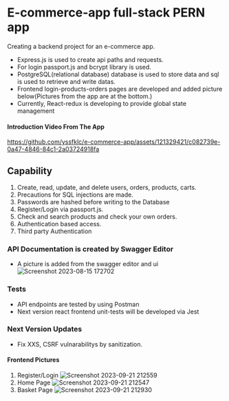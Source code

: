 # E-commerce-app full-stack PERN app
Creating a backend project for an e-commerce app. 
  - Express.js is used to create api paths and requests.
  - For login passport.js and bcrypt library is used.
  - PostgreSQL(relational database) database is used to store data and sql is used to retrieve and write datas.
  - Frontend login-products-orders pages are developed and added picture below(Pictures from the app are at the bottom.)
  - Currently, React-redux is developing to provide global state management
#### Introduction Video From The App
https://github.com/yssfklc/e-commerce-app/assets/121329421/c082739e-0a47-4846-84c1-2a03724918fa

## Capability
 1. Create, read, update, and delete  users, orders, products, carts.
 2. Precautions for SQL injections are made.
 3. Passwords are hashed before writing to the Database
 4. Register/Login via passport.js.
 5. Check and search products and check your own orders.
 6. Authentication based access.
 7. Third party Authentication

### API Documentation is created by Swagger Editor
  - A picture is added from the swagger editor and ui
![Screenshot 2023-08-15 172702](https://github.com/yssfklc/e-commerce-app/assets/121329421/d1a59ce8-17ae-4eb3-818e-91a4cc3af8c0)

### Tests
  - API endpoints are tested by using Postman
  - Next version react frontend unit-tests will be developed via Jest

### Next Version Updates
  - Fix XXS, CSRF vulnarabilitys by sanitization.


#### Frontend Pictures
  1. Register/Login
![Screenshot 2023-09-21 212559](https://github.com/yssfklc/e-commerce-app/assets/121329421/adf2af1b-9b1c-4da2-bc1a-e84d9a72b158)
  2. Home Page
![Screenshot 2023-09-21 212547](https://github.com/yssfklc/e-commerce-app/assets/121329421/bdfbea68-49c8-479c-aa0e-0baeef8ce45c)
  4. Basket Page
![Screenshot 2023-09-21 212930](https://github.com/yssfklc/e-commerce-app/assets/121329421/135f925e-f2dc-4b8e-8375-d7ef498c5479)







